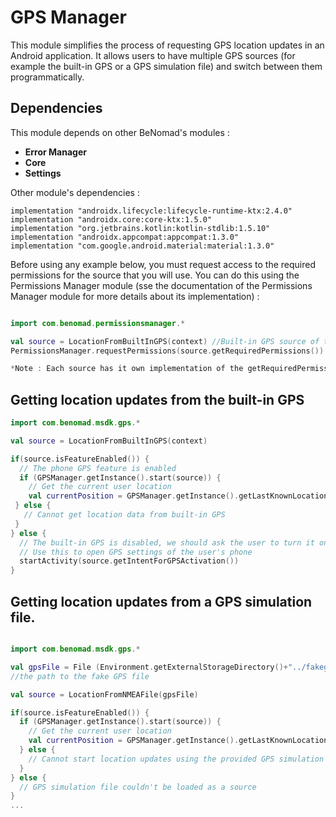 # GPS Manager

This module simplifies the process of requesting GPS location updates in an Android application.
It allows users to have multiple GPS sources (for example the built-in GPS or a GPS simulation file) and switch between them programmatically.

## Dependencies

This module depends on other BeNomad's modules :

- **Error Manager**
- **Core**
- **Settings**

Other module's dependencies :

```
implementation "androidx.lifecycle:lifecycle-runtime-ktx:2.4.0"
implementation "androidx.core:core-ktx:1.5.0"
implementation "org.jetbrains.kotlin:kotlin-stdlib:1.5.10"
implementation "androidx.appcompat:appcompat:1.3.0"
implementation "com.google.android.material:material:1.3.0"
```



Before using any example below, you must request access to the required permissions for the source that you will use. You can do this using the Permissions Manager module (sse the documentation of the Permissions Manager module for more details about its implementation) : 

``` Kotlin

import com.benomad.permissionsmanager.*

val source = LocationFromBuiltInGPS(context) //Built-in GPS source of the Android device. 
PermissionsManager.requestPermissions(source.getRequiredPermissions())

*Note : Each source has it own implementation of the getRequiredPermissions method.*

```

## Getting location updates from the built-in GPS


``` Kotlin 
import com.benomad.msdk.gps.*

val source = LocationFromBuiltInGPS(context)

if(source.isFeatureEnabled()) {  
  // The phone GPS feature is enabled
  if (GPSManager.getInstance().start(source)) {    
    // Get the current user location
    val currentPosition = GPSManager.getInstance().getLastKnownLocation()
 } else {
   // Cannot get location data from built-in GPS
 }
} else {
  // The built-in GPS is disabled, we should ask the user to turn it on in an AlertDialog for example.
  // Use this to open GPS settings of the user's phone
  startActivity(source.getIntentForGPSActivation())
}

```
##  Getting location updates from a GPS simulation file.


``` Kotlin

import com.benomad.msdk.gps.*

val gpsFile = File (Environment.getExternalStorageDirectory()+"../fakegps.nmea"
//the path to the fake GPS file

val source = LocationFromNMEAFile(gpsFile)

if(source.isFeatureEnabled()) {  
  if (GPSManager.getInstance().start(source)) {    
    // Get the current user location
    val currentPosition = GPSManager.getInstance().getLastKnownLocation()
  } else {
    // Cannot start location updates using the provided GPS simulation file
  }
} else {
  // GPS simulation file couldn't be loaded as a source
}
...
